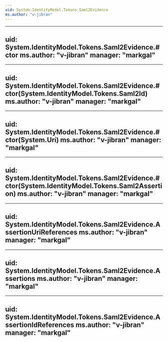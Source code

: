 ```yaml
---
uid: System.IdentityModel.Tokens.Saml2Evidence
ms.author: "v-jibran"
---
```


---
uid: System.IdentityModel.Tokens.Saml2Evidence.#ctor
ms.author: "v-jibran"
manager: "markgal"
---

---
uid: System.IdentityModel.Tokens.Saml2Evidence.#ctor(System.IdentityModel.Tokens.Saml2Id)
ms.author: "v-jibran"
manager: "markgal"
---

---
uid: System.IdentityModel.Tokens.Saml2Evidence.#ctor(System.Uri)
ms.author: "v-jibran"
manager: "markgal"
---

---
uid: System.IdentityModel.Tokens.Saml2Evidence.#ctor(System.IdentityModel.Tokens.Saml2Assertion)
ms.author: "v-jibran"
manager: "markgal"
---

---
uid: System.IdentityModel.Tokens.Saml2Evidence.AssertionUriReferences
ms.author: "v-jibran"
manager: "markgal"
---

---
uid: System.IdentityModel.Tokens.Saml2Evidence.Assertions
ms.author: "v-jibran"
manager: "markgal"
---

---
uid: System.IdentityModel.Tokens.Saml2Evidence.AssertionIdReferences
ms.author: "v-jibran"
manager: "markgal"
---
